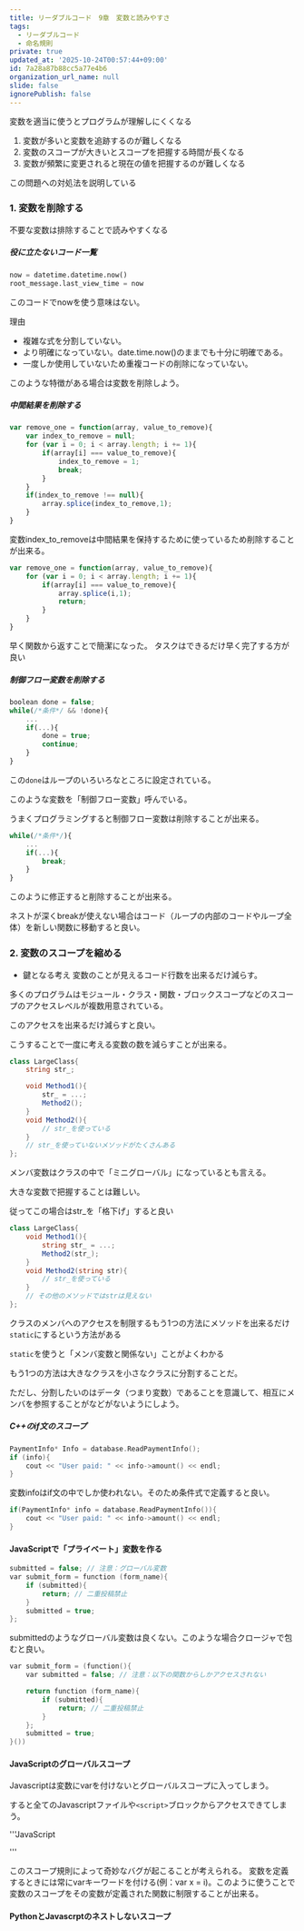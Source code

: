 ```yaml
---
title: リーダブルコード　9章　変数と読みやすさ
tags:
  - リーダブルコード
  - 命名規則
private: true
updated_at: '2025-10-24T00:57:44+09:00'
id: 7a28a87b88cc5a77e4b6
organization_url_name: null
slide: false
ignorePublish: false
---
```

変数を適当に使うとプログラムが理解しにくくなる

1. 変数が多いと変数を追跡するのが難しくなる
2. 変数のスコープが大きいとスコープを把握する時間が長くなる
3. 変数が頻繁に変更されると現在の値を把握するのが難しくなる

この問題への対処法を説明している

### 1. 変数を削除する

不要な変数は排除することで読みやすくなる

##### 役に立たないコード一覧

```python
now = datetime.datetime.now()
root_message.last_view_time = now
```

このコードでnowを使う意味はない。

理由

* 複雑な式を分割していない。
* より明確になっていない。date.time.now()のままでも十分に明確である。
* 一度しか使用していないため重複コードの削除になっていない。

このような特徴がある場合は変数を削除しよう。

##### 中間結果を削除する

```javascript
var remove_one = function(array, value_to_remove){
    var index_to_remove = null;
    for (var i = 0; i < array.length; i += 1){
        if(array[i] === value_to_remove){
            index_to_remove = 1;
            break;
        }
    }
    if(index_to_remove !== null){
        array.splice(index_to_remove,1);
    }
}
```
変数index_to_removeは中間結果を保持するために使っているため削除することが出来る。

```javascript
var remove_one = function(array, value_to_remove){
    for (var i = 0; i < array.length; i += 1){
        if(array[i] === value_to_remove){
            array.splice(i,1);
            return;
        }
    }
}
```
早く関数から返すことで簡潔になった。
タスクはできるだけ早く完了する方が良い

##### 制御フロー変数を削除する

```javascript
boolean done = false;
while(/*条件*/ && !done){
    ...
    if(...){
        done = true;
        continue;
    }
}
```
この`done`はループのいろいろなところに設定されている。

このような変数を「制御フロー変数」呼んでいる。

うまくプログラミングすると制御フロー変数は削除することが出来る。

```javascript
while(/*条件*/){
    ...
    if(...){
        break;
    }
}
```

このように修正すると削除することが出来る。

ネストが深くbreakが使えない場合はコード（ループの内部のコードやループ全体）を新しい関数に移動すると良い。

### 2. 変数のスコープを縮める

* 鍵となる考え
変数のことが見えるコード行数を出来るだけ減らす。

多くのプログラムはモジュール・クラス・関数・ブロックスコープなどのスコープのアクセスレベルが複数用意されている。

このアクセスを出来るだけ減らすと良い。

こうすることで一度に考える変数の数を減らすことが出来る。

```C#
class LargeClass{
    string str_;

    void Method1(){
        str_ = ...;
        Method2();
    }
    void Method2(){
        // str_を使っている
    }
    // str_を使っていないメソッドがたくさんある
};
```

メンバ変数はクラスの中で「ミニグローバル」になっているとも言える。

大きな変数で把握することは難しい。

従ってこの場合はstr_を「格下げ」すると良い

```C#
class LargeClass{
    void Method1(){
        string str_ = ...;
        Method2(str_);
    }
    void Method2(string str){
        // str_を使っている
    }
    // その他のメソッドではstrは見えない
};
```

クラスのメンバへのアクセスを制限するもう1つの方法にメソッドを出来るだけ`static`にするという方法がある

`static`を使うと「メンバ変数と関係ない」ことがよくわかる

もう1つの方法は大きなクラスを小さなクラスに分割することだ。

ただし、分割したいのはデータ（つまり変数）であることを意識して、相互にメンバを参照することがなどがないようにしよう。

##### C++のif文のスコープ

```C++
PaymentInfo* Info = database.ReadPaymentInfo();
if (info){
    cout << "User paid: " << info->amount() << endl;
}
```
変数infoはif文の中でしか使われない。そのため条件式で定義すると良い。

```C++
if(PaymentInfo* info = database.ReadPaymentInfo()){
    cout << "User paid: " << info->amount() << endl;
}
```

#### JavaScriptで「プライベート」変数を作る

```C++
submitted = false; // 注意：グローバル変数
var submit_form = function (form_name){
    if (submitted){
        return; // 二重投稿禁止
    }
    submitted = true;
};
```
submittedのようなグローバル変数は良くない。このような場合クロージャで包むと良い。

```C++
var submit_form = (function(){
    var submitted = false; // 注意：以下の関数からしかアクセスされない

    return function (form_name){
        if (submitted){
            return; // 二重投稿禁止
        }
    };
    submitted = true;
}())
```

#### JavaScriptのグローバルスコープ

Javascriptは変数にvarを付けないとグローバルスコープに入ってしまう。

すると全てのJavascriptファイルや`<script>`ブロックからアクセスできてしまう。

'''JavaScript
<script>
    var f = function(){
        // 危険:'i'は'var'で宣言されていない!
        for(i = 0; i < 10; i += 1)
    };

    f();
</script>
<script>
    alert(i); // '10'が表示される。'i'はグローバル変数
</script>
'''

このスコープ規則によって奇妙なバグが起こることが考えられる。
変数を定義するときには常にvarキーワードを付ける(例：var x = i)。このように使うことで変数のスコープをその変数が定義された関数に制限することが出来る。

#### PythonとJavascrptのネストしないスコープ
